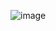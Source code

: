 ![image](https://github.com/Liebenfels-18/postgres/assets/69791271/c76f878a-04ba-41c4-9e53-26696b20f49e)
